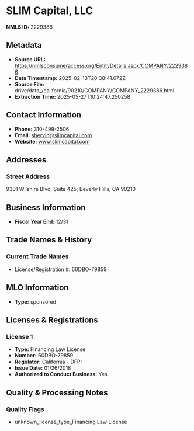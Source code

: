 # SLIM Capital, LLC

**NMLS ID:** 2229386

## Metadata
- **Source URL:** https://nmlsconsumeraccess.org/EntityDetails.aspx/COMPANY/2229386
- **Data Timestamp:** 2025-02-13T20:38:41.072Z
- **Source File:** drive/data_/california/90210/COMPANY/COMPANY_2229386.html
- **Extraction Time:** 2025-05-27T10:24:47.250258

## Contact Information
- **Phone:** 310-499-2506
- **Email:** shervin@slimcapital.com
- **Website:** www.slimcapital.com

## Addresses
### Street Address
9301 Wilshire Blvd; Suite 425; Beverly Hills, CA 90210

## Business Information
- **Fiscal Year End:** 12/31

## Trade Names & History
### Current Trade Names
- License/Registration #: 60DBO-79859

## MLO Information
- **Type:** sponsored

## Licenses & Registrations

### License 1
- **Type:** Financing Law License
- **Number:** 60DBO-79859
- **Regulator:** California - DFPI
- **Issue Date:** 01/26/2018
- **Authorized to Conduct Business:** Yes

## Quality & Processing Notes
### Quality Flags
- unknown_license_type_Financing Law License
